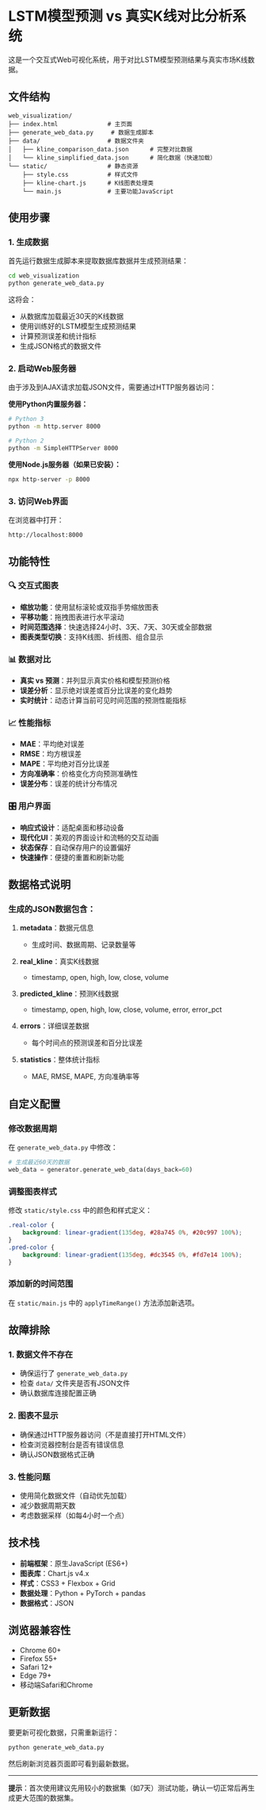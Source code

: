 # LSTM模型预测 vs 真实K线对比分析系统

这是一个交互式Web可视化系统，用于对比LSTM模型预测结果与真实市场K线数据。

## 文件结构

```
web_visualization/
├── index.html              # 主页面
├── generate_web_data.py     # 数据生成脚本
├── data/                   # 数据文件夹
│   ├── kline_comparison_data.json      # 完整对比数据
│   └── kline_simplified_data.json      # 简化数据（快速加载）
└── static/                 # 静态资源
    ├── style.css           # 样式文件
    ├── kline-chart.js      # K线图表处理类
    └── main.js             # 主要功能JavaScript
```

## 使用步骤

### 1. 生成数据

首先运行数据生成脚本来提取数据库数据并生成预测结果：

```bash
cd web_visualization
python generate_web_data.py
```

这将会：
- 从数据库加载最近30天的K线数据
- 使用训练好的LSTM模型生成预测结果
- 计算预测误差和统计指标
- 生成JSON格式的数据文件

### 2. 启动Web服务器

由于涉及到AJAX请求加载JSON文件，需要通过HTTP服务器访问：

**使用Python内置服务器：**
```bash
# Python 3
python -m http.server 8000

# Python 2
python -m SimpleHTTPServer 8000
```

**使用Node.js服务器（如果已安装）：**
```bash
npx http-server -p 8000
```

### 3. 访问Web界面

在浏览器中打开：
```
http://localhost:8000
```

## 功能特性

### 🔍 交互式图表
- **缩放功能**：使用鼠标滚轮或双指手势缩放图表
- **平移功能**：拖拽图表进行水平滚动
- **时间范围选择**：快速选择24小时、3天、7天、30天或全部数据
- **图表类型切换**：支持K线图、折线图、组合显示

### 📊 数据对比
- **真实 vs 预测**：并列显示真实价格和模型预测价格
- **误差分析**：显示绝对误差或百分比误差的变化趋势
- **实时统计**：动态计算当前可见时间范围的预测性能指标

### 📈 性能指标
- **MAE**：平均绝对误差
- **RMSE**：均方根误差
- **MAPE**：平均绝对百分比误差
- **方向准确率**：价格变化方向预测准确性
- **误差分布**：误差的统计分布情况

### 🎛️ 用户界面
- **响应式设计**：适配桌面和移动设备
- **现代化UI**：美观的界面设计和流畅的交互动画
- **状态保存**：自动保存用户的设置偏好
- **快速操作**：便捷的重置和刷新功能

## 数据格式说明

### 生成的JSON数据包含：

1. **metadata**：数据元信息
   - 生成时间、数据周期、记录数量等

2. **real_kline**：真实K线数据
   - timestamp, open, high, low, close, volume

3. **predicted_kline**：预测K线数据
   - timestamp, open, high, low, close, volume, error, error_pct

4. **errors**：详细误差数据
   - 每个时间点的预测误差和百分比误差

5. **statistics**：整体统计指标
   - MAE, RMSE, MAPE, 方向准确率等

## 自定义配置

### 修改数据周期
在 `generate_web_data.py` 中修改：
```python
# 生成最近60天的数据
web_data = generator.generate_web_data(days_back=60)
```

### 调整图表样式
修改 `static/style.css` 中的颜色和样式定义：
```css
.real-color {
    background: linear-gradient(135deg, #28a745 0%, #20c997 100%);
}
.pred-color {
    background: linear-gradient(135deg, #dc3545 0%, #fd7e14 100%);
}
```

### 添加新的时间范围
在 `static/main.js` 中的 `applyTimeRange()` 方法添加新选项。

## 故障排除

### 1. 数据文件不存在
- 确保运行了 `generate_web_data.py`
- 检查 `data/` 文件夹是否有JSON文件
- 确认数据库连接配置正确

### 2. 图表不显示
- 确保通过HTTP服务器访问（不是直接打开HTML文件）
- 检查浏览器控制台是否有错误信息
- 确认JSON数据格式正确

### 3. 性能问题
- 使用简化数据文件（自动优先加载）
- 减少数据周期天数
- 考虑数据采样（如每4小时一个点）

## 技术栈

- **前端框架**：原生JavaScript (ES6+)
- **图表库**：Chart.js v4.x
- **样式**：CSS3 + Flexbox + Grid
- **数据处理**：Python + PyTorch + pandas
- **数据格式**：JSON

## 浏览器兼容性

- Chrome 60+
- Firefox 55+
- Safari 12+
- Edge 79+
- 移动端Safari和Chrome

## 更新数据

要更新可视化数据，只需重新运行：
```bash
python generate_web_data.py
```

然后刷新浏览器页面即可看到最新数据。

---

**提示**：首次使用建议先用较小的数据集（如7天）测试功能，确认一切正常后再生成更大范围的数据集。
